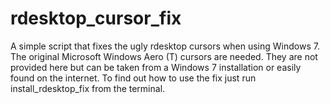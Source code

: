 rdesktop_cursor_fix
===================

A simple script that fixes the ugly rdesktop cursors when using Windows 7. The original Microsoft Windows Aero (T) cursors are needed. They are not provided here but can be taken from a Windows 7 installation or easily found on the internet. To find out how to use the fix just run install_rdesktop_fix from the terminal.
